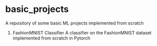# basic_projects
A repository of some basic ML projects implemented from scratch

1. FashionMNIST Classifier
A classifier on the FashionMNIST dataset implemented from scratch in Pytorch
